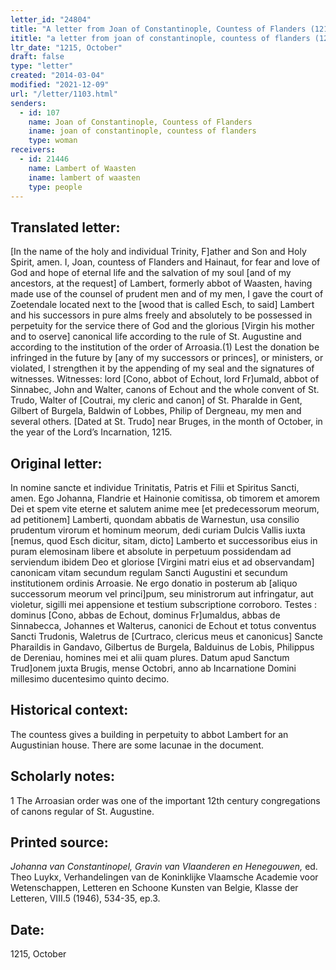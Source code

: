 ```yaml
---
letter_id: "24804"
title: "A letter from Joan of Constantinople, Countess of Flanders (1215, October)"
ititle: "a letter from joan of constantinople, countess of flanders (1215, october)"
ltr_date: "1215, October"
draft: false
type: "letter"
created: "2014-03-04"
modified: "2021-12-09"
url: "/letter/1103.html"
senders:
  - id: 107
    name: Joan of Constantinople, Countess of Flanders
    iname: joan of constantinople, countess of flanders
    type: woman
receivers:
  - id: 21446
    name: Lambert of Waasten
    iname: lambert of waasten
    type: people
---
```

<h2> Translated letter:</h2>[In the name of the holy and individual Trinity, F]ather and Son and Holy Spirit, amen.
I, Joan, countess of Flanders and Hainaut, for fear and love of God and hope of eternal life and the salvation of my soul [and of my ancestors, at the request] of Lambert, formerly abbot of Waasten, having made use of the counsel of prudent men and of my men, I gave the court of Zoetendale located next to the [wood that is called Esch, to said] Lambert and his successors in pure alms freely and absolutely to be possessed in perpetuity for the service there of God and the glorious [Virgin his mother and to oserve] canonical life according to the rule of St. Augustine and according to the institution of the order of Arroasia.(1)
Lest the donation be infringed in the future by [any of my successors or princes], or ministers, or violated, I strengthen it by the appending of my seal and the signatures of witnesses.
Witnesses:  lord [Cono, abbot of Echout, lord Fr]umald, abbot of Sinnabec, John and Walter, canons of Echout and the whole convent of St. Trudo, Walter of [Coutrai, my cleric and canon] of St. Pharalde in Gent, Gilbert of Burgela, Baldwin of Lobbes, Philip of Dergneau, my men and several others.
[Dated at St. Trudo] near Bruges, in the month of October, in the year of the Lord’s Incarnation, 1215.
<h2 class="mt-4"> Original letter:</h2>In nomine sancte et individue Trinitatis, Patris et Filii et Spiritus Sancti, amen.
Ego Johanna, Flandrie et Hainonie comitissa, ob timorem et amorem Dei et spem vite eterne et salutem anime mee [et predecessorum meorum, ad petitionem] Lamberti, quondam abbatis de Warnestun, usa consilio prudentum virorum et hominum meorum, dedi curiam Dulcis Vallis iuxta  [nemus, quod Esch dicitur, sitam, dicto] Lamberto et successoribus eius in puram elemosinam libere et absolute in perpetuum possidendam ad serviendum ibidem Deo et gloriose [Virgini matri eius et ad observandam] canonicam vitam secundum regulam Sancti Augustini et secundum institutionem ordinis Arroasie.
Ne ergo donatio in posterum ab [aliquo successorum meorum vel princi]pum, seu ministrorum aut infringatur, aut violetur, sigilli mei appensione et testium subscriptione corroboro. Testes : dominus [Cono, abbas de Echout, dominus Fr]umaldus, abbas de Sinnabecca, Johannes et Walterus, canonici de Echout et totus conventus Sancti Trudonis, Waletrus de [Curtraco, clericus meus et canonicus] Sancte Pharaildis in Gandavo, Gilbertus de Burgela, Balduinus de Lobis, Philippus de Dereniau, homines mei et alii quam plures.
Datum apud Sanctum Trud]onem juxta Brugis, mense Octobri, anno ab Incarnatione Domini millesimo ducentesimo quinto decimo.
<h2 class="mt-4"> Historical context:</h2>The countess gives a building in perpetuity to abbot Lambert for an Augustinian house.   There are some lacunae in the document.
<h2 class="mt-4"> Scholarly notes:</h2>1 The Arroasian order was one of the important 12th century congregations of canons regular of St. Augustine.
<h2 class="mt-4"> Printed source:</h2><p><em>Johanna van Constantinopel, Gravin van Vlaanderen en Henegouwen,</em> ed. Theo Luykx, Verhandelingen van de Koninklijke Vlaamsche Academie voor Wetenschappen, Letteren en Schoone Kunsten van Belgie, Klasse der Letteren, VIII.5 (1946), 534-35, ep.3.</p><h2 class="mt-4"> Date:</h2>1215, October